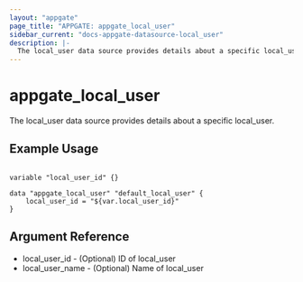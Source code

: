 ```yaml
---
layout: "appgate"
page_title: "APPGATE: appgate_local_user"
sidebar_current: "docs-appgate-datasource-local_user"
description: |-
  The local_user data source provides details about a specific local_user.
---
```


# appgate_local_user

The local_user data source provides details about a specific local_user.


## Example Usage

```hcl

variable "local_user_id" {}

data "appgate_local_user" "default_local_user" {
    local_user_id = "${var.local_user_id}"
}

```

## Argument Reference

* local_user_id - (Optional) ID of local_user
* local_user_name - (Optional) Name of local_user
